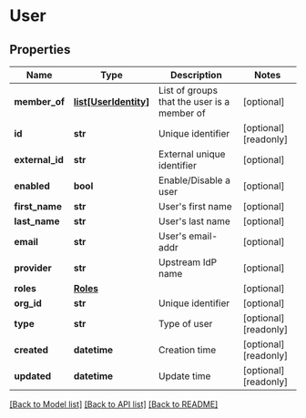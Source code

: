 # User

## Properties
Name | Type | Description | Notes
------------ | ------------- | ------------- | -------------
**member_of** | [**list[UserIdentity]**](UserIdentity.md) | List of groups that the user is a member of | [optional] 
**id** | **str** | Unique identifier | [optional] [readonly] 
**external_id** | **str** | External unique identifier | [optional] 
**enabled** | **bool** | Enable/Disable a user | [optional] 
**first_name** | **str** | User&#39;s first name | [optional] 
**last_name** | **str** | User&#39;s last name | [optional] 
**email** | **str** | User&#39;s email-addr | [optional] 
**provider** | **str** | Upstream IdP name | [optional] 
**roles** | [**Roles**](Roles.md) |  | [optional] 
**org_id** | **str** | Unique identifier | [optional] 
**type** | **str** | Type of user | [optional] [readonly] 
**created** | **datetime** | Creation time | [optional] [readonly] 
**updated** | **datetime** | Update time | [optional] [readonly] 

[[Back to Model list]](../README.md#documentation-for-models) [[Back to API list]](../README.md#documentation-for-api-endpoints) [[Back to README]](../README.md)


